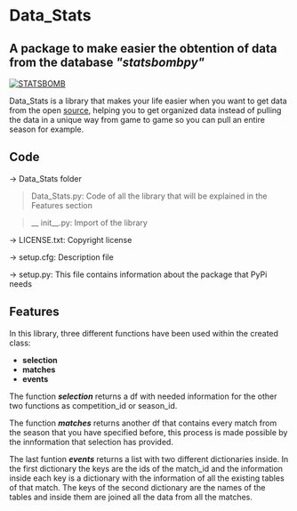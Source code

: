 # Data_Stats
## A package to make easier the obtention of data from the database _"statsbombpy"_

[![STATSBOMB](https://miro.medium.com/max/2970/0*fIjnUoscUWWWR-nB.png)](https://statsbomb.com/es/)

Data_Stats is a library that makes your life easier when you want to get data from the open [source](https://github.com/statsbomb/statsbombpy), helping you to get organized data instead of pulling the data in a unique way from game to game so you can pull an entire season for example.

## Code
-> Data_Stats folder

> Data_Stats.py: Code of all the library that will  be explained in the Features section

> __ init__.py: Import of the library

-> LICENSE.txt: Copyright license

-> setup.cfg: Description file

-> setup.py: This file contains information about the package that PyPi needs

## Features

In this library, three different functions have been used within the created class:
- **selection**
- **matches**
- **events**

The function **_selection_** returns a df with needed information for the other two functions as competition_id or season_id. 

The function **_matches_** returns another df that contains every match from the season that you have specified before, this process is made possible by the innformation that selection has provided. 

The last funtion **_events_** returns a list with two different dictionaries inside.
In the first dictionary the keys are the ids of the match_id and the information inside each key is a dictionary with the information of all the existing tables of that match.
The keys of the second dictionary are the names of the tables and inside them are joined all the data from all the matches.
